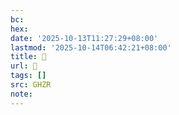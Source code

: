```yaml
---
bc:
hex:
date: '2025-10-13T11:27:29+08:00'
lastmod: '2025-10-14T06:42:21+08:00'
title: 󰗿
url: 󰗿
tags: []
src: GHZR
note:
---
```

